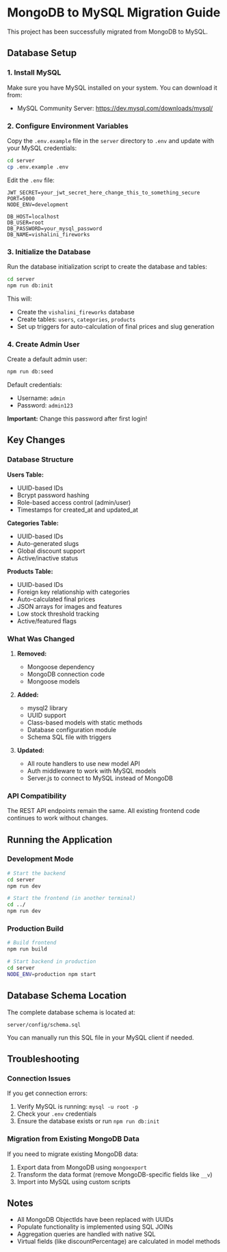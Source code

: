 # MongoDB to MySQL Migration Guide

This project has been successfully migrated from MongoDB to MySQL.

## Database Setup

### 1. Install MySQL

Make sure you have MySQL installed on your system. You can download it from:
- MySQL Community Server: https://dev.mysql.com/downloads/mysql/

### 2. Configure Environment Variables

Copy the `.env.example` file in the `server` directory to `.env` and update with your MySQL credentials:

```bash
cd server
cp .env.example .env
```

Edit the `.env` file:

```
JWT_SECRET=your_jwt_secret_here_change_this_to_something_secure
PORT=5000
NODE_ENV=development

DB_HOST=localhost
DB_USER=root
DB_PASSWORD=your_mysql_password
DB_NAME=vishalini_fireworks
```

### 3. Initialize the Database

Run the database initialization script to create the database and tables:

```bash
cd server
npm run db:init
```

This will:
- Create the `vishalini_fireworks` database
- Create tables: `users`, `categories`, `products`
- Set up triggers for auto-calculation of final prices and slug generation

### 4. Create Admin User

Create a default admin user:

```bash
npm run db:seed
```

Default credentials:
- Username: `admin`
- Password: `admin123`

**Important:** Change this password after first login!

## Key Changes

### Database Structure

**Users Table:**
- UUID-based IDs
- Bcrypt password hashing
- Role-based access control (admin/user)
- Timestamps for created_at and updated_at

**Categories Table:**
- UUID-based IDs
- Auto-generated slugs
- Global discount support
- Active/inactive status

**Products Table:**
- UUID-based IDs
- Foreign key relationship with categories
- Auto-calculated final prices
- JSON arrays for images and features
- Low stock threshold tracking
- Active/featured flags

### What Was Changed

1. **Removed:**
   - Mongoose dependency
   - MongoDB connection code
   - Mongoose models

2. **Added:**
   - mysql2 library
   - UUID support
   - Class-based models with static methods
   - Database configuration module
   - Schema SQL file with triggers

3. **Updated:**
   - All route handlers to use new model API
   - Auth middleware to work with MySQL models
   - Server.js to connect to MySQL instead of MongoDB

### API Compatibility

The REST API endpoints remain the same. All existing frontend code continues to work without changes.

## Running the Application

### Development Mode

```bash
# Start the backend
cd server
npm run dev

# Start the frontend (in another terminal)
cd ../
npm run dev
```

### Production Build

```bash
# Build frontend
npm run build

# Start backend in production
cd server
NODE_ENV=production npm start
```

## Database Schema Location

The complete database schema is located at:
```
server/config/schema.sql
```

You can manually run this SQL file in your MySQL client if needed.

## Troubleshooting

### Connection Issues

If you get connection errors:
1. Verify MySQL is running: `mysql -u root -p`
2. Check your `.env` credentials
3. Ensure the database exists or run `npm run db:init`

### Migration from Existing MongoDB Data

If you need to migrate existing MongoDB data:
1. Export data from MongoDB using `mongoexport`
2. Transform the data format (remove MongoDB-specific fields like `__v`)
3. Import into MySQL using custom scripts

## Notes

- All MongoDB ObjectIds have been replaced with UUIDs
- Populate functionality is implemented using SQL JOINs
- Aggregation queries are handled with native SQL
- Virtual fields (like discountPercentage) are calculated in model methods
